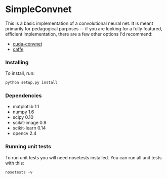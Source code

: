 SimpleConvnet
==============

This is a basic implementation of a convolutional neural net.  It is meant primarily for pedagogical
purposes -- if you are looking for a fully featured, efficient implementation, there are a few other
options I'd recommend:

* [cuda-convnet](https://code.google.com/p/cuda-convnet/)
* [caffe](http://caffe.berkeleyvision.org/)

### Installing
To install, run:

```bash
python setup.py install
```

### Dependencies
* matplotlib 1.1
* numpy 1.6
* scipy 0.10
* scikit-image 0.9
* scikit-learn 0.14
* opencv 2.4

### Running unit tests
To run unit tests you will need nosetests installed.  You can run all unit tests with this:

```
nosetests -v
```
